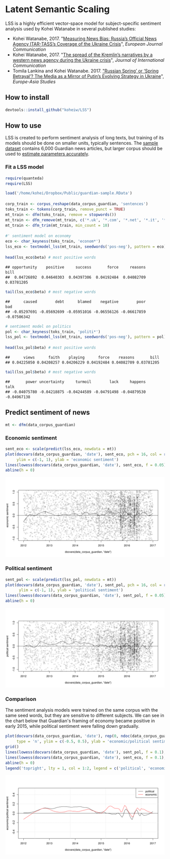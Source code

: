 
Latent Semantic Scaling
=======================

LSS is a highly efficient vector-space model for subject-specific sentiment analysis used by Kohei Watanabe in several published studies:

-   Kohei Watanabe, 2017. "[Measuring News Bias: Russia’s Official News Agency ITAR-TASS’s Coverage of the Ukraine Crisis](http://journals.sagepub.com/eprint/TBc9miIc89njZvY3gyAt/full)", *European Journal Communication*
-   Kohei Watanabe, 2017. "[The spread of the Kremlin’s narratives by a western news agency during the Ukraine crisis](http://www.tandfonline.com/eprint/h2IHsz2YKce6uJeeCmcd/full)", *Journal of International Communication*
-   Tomila Lankina and Kohei Watanabe. 2017. ["Russian Spring’ or ‘Spring Betrayal’? The Media as a Mirror of Putin’s Evolving Strategy in Ukraine](http://www.tandfonline.com/eprint/tWik7KDfsZv8C2KeNkI5/full)", *Europe-Asia Studies*

How to install
--------------

``` r
devtools::install_github("koheiw/LSS")
```

How to use
----------

LSS is created to perform sentiment analysis of long texts, but training of its models should be done on smaller units, typically sentences. The [sample dataset](https://www.dropbox.com/s/555sr2ml6wc701p/guardian-sample.RData?dl=0) contains 6,000 Guardian news articles, but larger corpus should be used to [estimate parameters accurately](https://koheiw.net/?p=629).

### Fit a LSS model

``` r
require(quanteda)
require(LSS)
```

``` r
load('/home/kohei/Dropbox/Public/guardian-sample.RData')

corp_train <- corpus_reshape(data_corpus_guardian, 'sentences')
toks_train <- tokens(corp_train, remove_punct = TRUE)
mt_train <- dfm(toks_train, remove = stopwords())
mt_train <- dfm_remove(mt_train, c('*.uk', '*.com', '*.net', '*.it', '*@*'))
mt_train <- dfm_trim(mt_train, min_count = 10)

#' sentiment model on economy
eco <- char_keyness(toks_train, 'econom*')
lss_eco <- textmodel_lss(mt_train, seedwords('pos-neg'), pattern = eco)

head(lss_eco$beta) # most positive words
```

    ## opportunity    positive     success       force     reasons        bill 
    ##  0.04726892  0.04640303  0.04397306  0.04192484  0.04082709  0.03781205

``` r
tail(lss_eco$beta) # most negative words
```

    ##      caused        debt      blamed    negative        poor         bad 
    ## -0.05297691 -0.05692699 -0.05951016 -0.06556126 -0.06617859 -0.07506342

``` r
# sentiment model on politics
pol <- char_keyness(toks_train, 'politi*')
lss_pol <- textmodel_lss(mt_train, seedwords('pos-neg'), pattern = pol)

head(lss_pol$beta) # most positive words
```

    ##      views      faith    playing      force    reasons       bill 
    ## 0.04225050 0.04208257 0.04206229 0.04192484 0.04082709 0.03781205

``` r
tail(lss_pol$beta) # most negative words
```

    ##       power uncertainty     turmoil        lack     happens        talk 
    ## -0.04075780 -0.04218875 -0.04244589 -0.04791498 -0.04879530 -0.04967138

Predict sentiment of news
-------------------------

``` r
mt <- dfm(data_corpus_guardian)
```

### Economic sentiment

``` r
sent_eco <- scale(predict(lss_eco, newdata = mt))
plot(docvars(data_corpus_guardian, 'date'), sent_eco, pch = 16, col = rgb(0, 0, 0, 0.1),
     ylim = c(-1, 1), ylab = 'economic sentiment')
lines(lowess(docvars(data_corpus_guardian, 'date'), sent_eco, f = 0.05), col = 1)
abline(h = 0)
```

![](man/images/unnamed-chunk-6-1.png)

### Political sentiment

``` r
sent_pol <- scale(predict(lss_pol, newdata = mt))
plot(docvars(data_corpus_guardian, 'date'), sent_pol, pch = 16, col = rgb(0, 0, 0, 0.1),
      ylim = c(-1, 1), ylab = 'political sentiment')
lines(lowess(docvars(data_corpus_guardian, 'date'), sent_pol, f = 0.05), col = 1)
abline(h = 0)
```

![](man/images/unnamed-chunk-7-1.png)

### Comparison

The sentiment analysis models were trained on the same corpus with the same seed words, but they are sensitive to different subjects. We can see in the chart below that Guardian's framing of economy became positive in early 2015, while political sentiment were falling down gradually.

``` r
plot(docvars(data_corpus_guardian, 'date'), rep(0, ndoc(data_corpus_guardian)),  
     type = 'n', ylim = c(-0.5, 0.5), ylab = 'economic/political sentiment')
grid()
lines(lowess(docvars(data_corpus_guardian, 'date'), sent_pol, f = 0.1), col = 1)
lines(lowess(docvars(data_corpus_guardian, 'date'), sent_eco, f = 0.1), col = 2)
abline(h = 0)
legend('topright', lty = 1, col = 1:2, legend = c('political', 'economic'))
```

![](man/images/unnamed-chunk-8-1.png)
